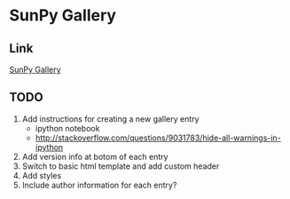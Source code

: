 SunPy Gallery
=============
Link
----

[SunPy Gallery](http://sunpy.github.io/gallery/)

TODO
----
1. Add instructions for creating a new gallery entry
    - ipython notebook
    - http://stackoverflow.com/questions/9031783/hide-all-warnings-in-ipython
2. Add version info at botom of each entry
3. Switch to basic html template and add custom header
4. Add styles
5. Include author information for each entry?
